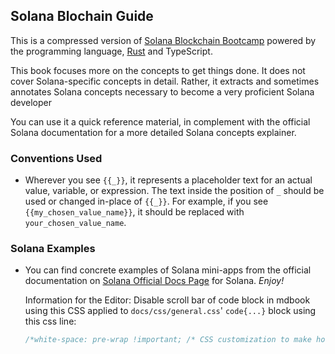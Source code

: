 <h2>Solana Blochain Guide</h2>

This is a compressed version of [Solana Blockchain Bootcamp](https://www.youtube.com/watch?v=amAq-WHAFs8) powered by the programming language, [Rust](https:///www.rust-lang.org/learn) and TypeScript.

This book focuses more on the concepts to get things done. It does not cover Solana-specific concepts in detail. Rather, it extracts and sometimes annotates Solana concepts necessary to become a very proficient Solana developer

You can use it a quick reference material, in complement with the official Solana documentation for a more detailed Solana concepts explainer.

### Conventions Used

- Wherever you see `{{_}}`, it represents a placeholder text for an actual value, variable, or expression. The text inside the position of `_` should be used or changed in-place of `{{_}}`.
  For example, if you see `{{my_chosen_value_name}}`, it should be replaced with `your_chosen_value_name`.

### Solana Examples

- You can find concrete examples of Solana mini-apps from the official documentation on [Solana Official Docs Page](https://solana.com/docs) for Solana.
  _Enjoy!_

  Information for the Editor: Disable scroll bar of code block in mdbook using this CSS applied to `docs/css/general.css`' `code{...}` block using this css line:

  ```css
  /*white-space: pre-wrap !important; /* CSS customization to make horizontal scroll bars in code view blocks invisible */
  ```
